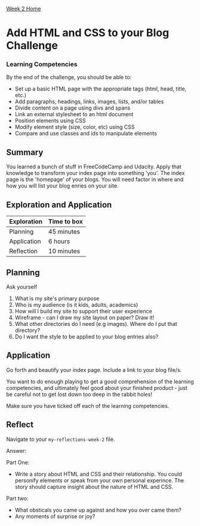[Week 2 Home](README.md)

# Add HTML and CSS to your Blog Challenge

### Learning Competencies 
By the end of the challenge, you should be able to:

- Set up a basic HTML page with the appropriate tags (html, head, title, etc.)  
- Add paragraphs, headings, links, images, lists, and/or tables  
- Divide content on a page using divs and spans  
- Link an external stylesheet to an html document  
- Position elements using CSS  
- Modify element style (size, color, etc) using CSS  
- Compare and use classes and ids to manipulate elements  


## Summary
You learned a bunch of stuff in FreeCodeCamp and Udacity. Apply that knowledge to transform your index page into something 'you'. The index page is the 'homepage' of your blogs. You will need factor in where and how you will list your blog enries on your site.  

## Exploration and Application

Exploration | Time to box |
------------|----------|
Planning | 45 minutes 
Application | 6 hours
Reflection | 10 minutes

## Planning 
Ask yourself 
1. What is my site's primary purpose
2. Who is my audience (is it kids, adults, academics)
3. How will I build my site to support their user experience 
4. Wireframe - can I draw my site layout on paper? Draw it!
5. What other directories do I need (e.g images). Where do I put that directory?
6. Do I want the style to be applied to your blog entries also?  

## Application 
Go forth and beautify your index page. Include a link to your blog file/s. 

You want to do enough playing to get a good comprehension of the learning competencies, and ultimately feel good about your finished product - just be careful not to get lost down too deep in the rabbit holes!

Make sure you have ticked off each of the learning competencies. 


## Reflect 
Navigate to your `my-reflections-week-2` file. 

Answer: 

Part One:
- Write a story about HTML and CSS and their relationship. You could personify elements or speak from your own personal experince. The story should capture insight about the nature of HTML and CSS.  

Part two:
- What obsticals you came up against and how you over came them? 
- Any moments of surprise or joy? 


